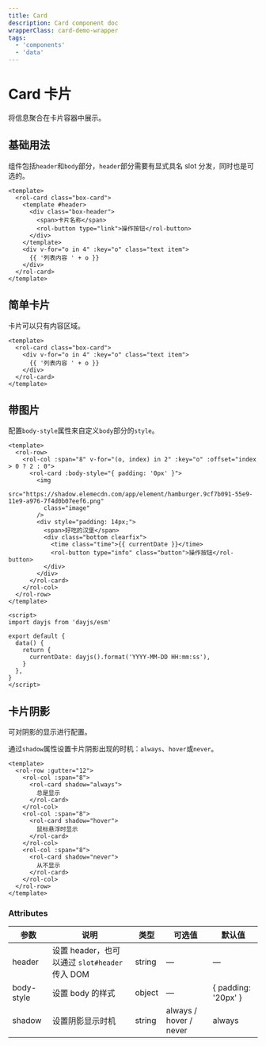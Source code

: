```yaml
---
title: Card
description: Card component doc
wrapperClass: card-demo-wrapper
tags:
  - 'components'
  - 'data'
---
```


# Card 卡片

将信息聚合在卡片容器中展示。

## 基础用法

组件包括`header`和`body`部分，`header`部分需要有显式具名 slot 分发，同时也是可选的。

```vue demo
<template>
  <rol-card class="box-card">
    <template #header>
      <div class="box-header">
        <span>卡片名称</span>
        <rol-button type="link">操作按钮</rol-button>
      </div>
    </template>
    <div v-for="o in 4" :key="o" class="text item">
      {{ '列表内容 ' + o }}
    </div>
  </rol-card>
</template>
```

## 简单卡片

卡片可以只有内容区域。

```vue demo
<template>
  <rol-card class="box-card">
    <div v-for="o in 4" :key="o" class="text item">
      {{ '列表内容 ' + o }}
    </div>
  </rol-card>
</template>
```

## 带图片

配置`body-style`属性来自定义`body`部分的`style`。

```vue demo
<template>
  <rol-row>
    <rol-col :span="8" v-for="(o, index) in 2" :key="o" :offset="index > 0 ? 2 : 0">
      <rol-card :body-style="{ padding: '0px' }">
        <img
          src="https://shadow.elemecdn.com/app/element/hamburger.9cf7b091-55e9-11e9-a976-7f4d0b07eef6.png"
          class="image"
        />
        <div style="padding: 14px;">
          <span>好吃的汉堡</span>
          <div class="bottom clearfix">
            <time class="time">{{ currentDate }}</time>
            <rol-button type="info" class="button">操作按钮</rol-button>
          </div>
        </div>
      </rol-card>
    </rol-col>
  </rol-row>
</template>

<script>
import dayjs from 'dayjs/esm'

export default {
  data() {
    return {
      currentDate: dayjs().format('YYYY-MM-DD HH:mm:ss'),
    }
  },
}
</script>
```

## 卡片阴影

可对阴影的显示进行配置。

通过`shadow`属性设置卡片阴影出现的时机：`always`、`hover`或`never`。

```vue demo
<template>
  <rol-row :gutter="12">
    <rol-col :span="8">
      <rol-card shadow="always">
        总是显示
      </rol-card>
    </rol-col>
    <rol-col :span="8">
      <rol-card shadow="hover">
        鼠标悬浮时显示
      </rol-card>
    </rol-col>
    <rol-col :span="8">
      <rol-card shadow="never">
        从不显示
      </rol-card>
    </rol-col>
  </rol-row>
</template>
```

### Attributes

| 参数       | 说明                                           | 类型   | 可选值                 | 默认值              |
| ---------- | ---------------------------------------------- | ------ | ---------------------- | ------------------- |
| header     | 设置 header，也可以通过 `slot#header` 传入 DOM | string | —                      | —                   |
| body-style | 设置 body 的样式                               | object | —                      | { padding: '20px' } |
| shadow     | 设置阴影显示时机                               | string | always / hover / never | always              |
